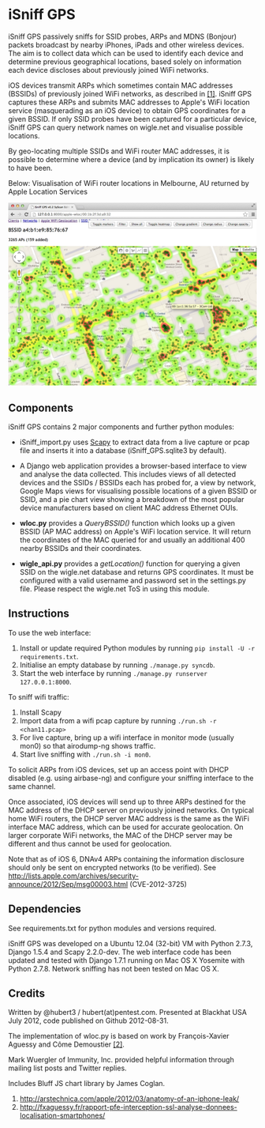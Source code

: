 iSniff GPS
==========

iSniff GPS passively sniffs for SSID probes, ARPs and MDNS (Bonjour) packets broadcast by nearby iPhones, iPads and other wireless devices.
The aim is to collect data which can be used to identify each device and determine previous geographical locations, based solely on information each device discloses about previously joined WiFi networks.

iOS devices transmit ARPs which sometimes contain MAC addresses (BSSIDs) of previously joined WiFi networks, as described in [[1]][ars]. iSniff GPS captures these ARPs and submits MAC addresses to Apple's WiFi location service (masquerading as an iOS device) to obtain GPS coordinates for a given BSSID. If only SSID probes have been captured for a particular device, iSniff GPS can query network names on wigle.net and visualise possible locations.

By geo-locating multiple SSIDs and WiFi router MAC addresses, it is possible to determine where a device (and by implication its owner) is likely to have been.

Below: Visualisation of WiFi router locations in Melbourne, AU returned by Apple Location Services

![Apple WLOC module screenshot](/iSniff_GPS_Apple_WLOC_screenshot.jpg)

Components
----------

iSniff GPS contains 2 major components and further python modules:
* iSniff_import.py uses [Scapy](http://www.secdev.org/projects/scapy/) to extract data from a live capture or pcap file and inserts it into a database (iSniff_GPS.sqlite3 by default).

* A Django web application provides a browser-based interface to view and analyse the data collected. This includes views of all detected devices and the SSIDs / BSSIDs each has probed for, a view by network, Google Maps views for visualising possible locations of a given BSSID or SSID, and a pie chart view showing a breakdown of the most popular device manufacturers based on client MAC address Ethernet OUIs.

* __wloc.py__ provides a _QueryBSSID()_ function which looks up a given BSSID (AP MAC address) on Apple's WiFi location service. It will return the coordinates of the MAC queried for and usually an additional 400 nearby BSSIDs and their coordinates.

* __wigle_api.py__ provides a _getLocation()_ function for querying a given SSID on the wigle.net database and returns GPS coordinates. It must be configured with a valid username and password set in the settings.py file. Please respect the wigle.net ToS in using this module.

Instructions
------------

To use the web interface:

1. Install or update required Python modules by running `pip install -U -r requirements.txt`.
2. Initialise an empty database by running `./manage.py syncdb`.
3. Start the web interface by running `./manage.py runserver 127.0.0.1:8000`.

To sniff wifi traffic:

1. Install Scapy
2. Import data from a wifi pcap capture by running `./run.sh -r <chan11.pcap>`
3. For live capture, bring up a wifi interface in monitor mode (usually mon0) so that airodump-ng shows traffic.
4. Start live sniffing with `./run.sh -i mon0`. 

To solicit ARPs from iOS devices, set up an access point with DHCP disabled (e.g. using airbase-ng) and configure your sniffing interface to the same channel.

Once associated, iOS devices will send up to three ARPs destined for the MAC address of the DHCP server on previously joined networks. On typical home WiFi routers, the DHCP server MAC address is the same as the WiFi interface MAC address, which can be used for accurate geolocation. On larger corporate WiFi networks, the MAC of the DHCP server may be different and thus cannot be used for geolocation.

Note that as of iOS 6, DNAv4 ARPs containing the information disclosure should only be sent on encrypted networks (to be verified). See http://lists.apple.com/archives/security-announce/2012/Sep/msg00003.html (CVE-2012-3725)

Dependencies
------------

See requirements.txt for python modules and versions required.

iSniff GPS was developed on a Ubuntu 12.04 (32-bit) VM with Python 2.7.3, Django 1.5.4 and Scapy 2.2.0-dev.
The web interface code has been updated and tested with Django 1.7.1 running on Mac OS X Yosemite with Python 2.7.8.
Network sniffing has not been tested on Mac OS X.

Credits
-------

Written by @hubert3 / hubert(at)pentest.com. Presented at Blackhat USA July 2012, code published on Github 2012-08-31.

The implementation of wloc.py is based on work by François-Xavier Aguessy and Côme Demoustier [[2]][paper].

Mark Wuergler of Immunity, Inc. provided helpful information through mailing list posts and Twitter replies.

Includes Bluff JS chart library by James Coglan.

1. http://arstechnica.com/apple/2012/03/anatomy-of-an-iphone-leak/
2. http://fxaguessy.fr/rapport-pfe-interception-ssl-analyse-donnees-localisation-smartphones/

[ars]: http://arstechnica.com/apple/2012/03/anatomy-of-an-iphone-leak/
[paper]: http://fxaguessy.fr/rapport-pfe-interception-ssl-analyse-donnees-localisation-smartphones/
